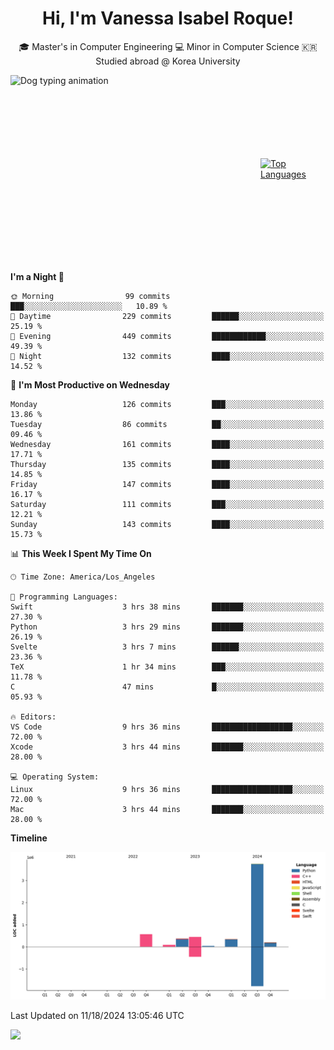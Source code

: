 <h1 align="center">Hi, I'm Vanessa Isabel Roque!</h1>

<p align="center"> 🎓 Master's in Computer Engineering 💻 Minor in Computer Science 🇰🇷 Studied abroad @ Korea University <br></p>
<div style="display: flex; justify-content: center; align-items: center;">
  <img src="https://cdn.dribbble.com/users/859807/screenshots/6284055/benny_typing_1.gif" width="400" height="300" alt="Dog typing animation">
  <a href="https://github.com/anuraghazra/github-readme-stats">
    <img src="https://github-readme-stats.vercel.app/api/top-langs/?username=vroque19" alt="Top Languages" width="400" height="300">
  </a>
</div>

 
<!--START_SECTION:waka-->
**I'm a Night 🦉** 

```text
🌞 Morning                99 commits          ███░░░░░░░░░░░░░░░░░░░░░░   10.89 % 
🌆 Daytime                229 commits         ██████░░░░░░░░░░░░░░░░░░░   25.19 % 
🌃 Evening                449 commits         ████████████░░░░░░░░░░░░░   49.39 % 
🌙 Night                  132 commits         ████░░░░░░░░░░░░░░░░░░░░░   14.52 % 
```
📅 **I'm Most Productive on Wednesday** 

```text
Monday                   126 commits         ███░░░░░░░░░░░░░░░░░░░░░░   13.86 % 
Tuesday                  86 commits          ██░░░░░░░░░░░░░░░░░░░░░░░   09.46 % 
Wednesday                161 commits         ████░░░░░░░░░░░░░░░░░░░░░   17.71 % 
Thursday                 135 commits         ████░░░░░░░░░░░░░░░░░░░░░   14.85 % 
Friday                   147 commits         ████░░░░░░░░░░░░░░░░░░░░░   16.17 % 
Saturday                 111 commits         ███░░░░░░░░░░░░░░░░░░░░░░   12.21 % 
Sunday                   143 commits         ████░░░░░░░░░░░░░░░░░░░░░   15.73 % 
```


📊 **This Week I Spent My Time On** 

```text
🕑︎ Time Zone: America/Los_Angeles

💬 Programming Languages: 
Swift                    3 hrs 38 mins       ███████░░░░░░░░░░░░░░░░░░   27.30 % 
Python                   3 hrs 29 mins       ███████░░░░░░░░░░░░░░░░░░   26.19 % 
Svelte                   3 hrs 7 mins        ██████░░░░░░░░░░░░░░░░░░░   23.36 % 
TeX                      1 hr 34 mins        ███░░░░░░░░░░░░░░░░░░░░░░   11.78 % 
C                        47 mins             █░░░░░░░░░░░░░░░░░░░░░░░░   05.93 % 

🔥 Editors: 
VS Code                  9 hrs 36 mins       ██████████████████░░░░░░░   72.00 % 
Xcode                    3 hrs 44 mins       ███████░░░░░░░░░░░░░░░░░░   28.00 % 

💻 Operating System: 
Linux                    9 hrs 36 mins       ██████████████████░░░░░░░   72.00 % 
Mac                      3 hrs 44 mins       ███████░░░░░░░░░░░░░░░░░░   28.00 % 
```

**Timeline**

![Lines of Code chart](https://raw.githubusercontent.com/vroque19/vroque19/main/assets/bar_graph.png)


 Last Updated on 11/18/2024 13:05:46 UTC
<!--END_SECTION:waka-->
![](https://komarev.com/ghpvc/?username=vroque19&color=b2a3dc&style=flat-square)
